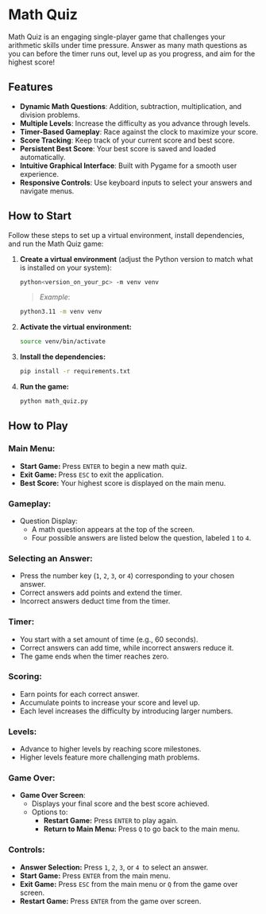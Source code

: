# Math Quiz
Math Quiz is an engaging single-player game that challenges your arithmetic skills under time pressure. Answer as many math questions as you can before the timer runs out, level up as you progress, and aim for the highest score!

## Features
- **Dynamic Math Questions**: Addition, subtraction, multiplication, and division problems.
- **Multiple Levels**: Increase the difficulty as you advance through levels.
- **Timer-Based Gameplay**: Race against the clock to maximize your score.
- **Score Tracking**: Keep track of your current score and best score.
- **Persistent Best Score**: Your best score is saved and loaded automatically.
- **Intuitive Graphical Interface**: Built with Pygame for a smooth user experience.
- **Responsive Controls**: Use keyboard inputs to select your answers and navigate menus.

## How to Start
Follow these steps to set up a virtual environment, install dependencies, and run the Math Quiz game:

1. **Create a virtual environment** (adjust the Python version to match what is installed on your system):  
    ```bash
    python<version_on_your_pc> -m venv venv
    ```
    > *Example*:
    ```bash
    python3.11 -m venv venv
    ```

2. **Activate the virtual environment:**
    ```bash
    source venv/bin/activate
    ```

3. **Install the dependencies:**
    ```bash
    pip install -r requirements.txt
    ```
4. **Run the game:**
    ```bash
    python math_quiz.py
    ```

## How to Play
### Main Menu:
- **Start Game:** Press `ENTER` to begin a new math quiz.
- **Exit Game:** Press `ESC` to exit the application.
- **Best Score:** Your highest score is displayed on the main menu.

### Gameplay:
- Question Display: 
  - A math question appears at the top of the screen.
  - Four possible answers are listed below the question, labeled `1` to `4`.

### Selecting an Answer:

- Press the number key (`1`, `2`, `3`, or `4`) corresponding to your chosen answer.
- Correct answers add points and extend the timer.
- Incorrect answers deduct time from the timer.

### Timer:

- You start with a set amount of time (e.g., 60 seconds).
- Correct answers can add time, while incorrect answers reduce it.
- The game ends when the timer reaches zero.

### Scoring:

- Earn points for each correct answer.
- Accumulate points to increase your score and level up.
- Each level increases the difficulty by introducing larger numbers.

### Levels:

- Advance to higher levels by reaching score milestones.
- Higher levels feature more challenging math problems.

### Game Over:
- **Game Over Screen**:
  - Displays your final score and the best score achieved.
  - Options to:
    - **Restart Game:** Press `ENTER` to play again.
    - **Return to Main Menu:** Press `Q` to go back to the main menu.

### Controls:
- **Answer Selection:** Press `1`, `2`, `3`, or `4 `to select an answer.
- **Start Game:** Press `ENTER` from the main menu.
- **Exit Game:** Press `ESC` from the main menu or `Q` from the game over screen.
- **Restart Game:** Press `ENTER` from the game over screen.
